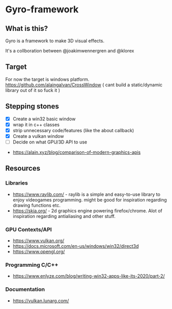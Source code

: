 # Gyro-framework

## What is this?

Gyro is a framework to make 3D visual effects.

It's a collboration between @joakimwennergren and @klorex

## Target
For now the target is windows platform.
https://github.com/alaingalvan/CrossWindow
( cant build a static/dynamic library out of it so fuck it )

## Stepping stones
* [X] Create a win32 basic window
* [X] wrap it in c++ classes
* [X] strip unnecessary code/features (like the about callback)
* [X] Create a vulkan window
* [ ] Decide on what GPU/3D API to use
* https://alain.xyz/blog/comparison-of-modern-graphics-apis

## Resources

### Libraries
* https://www.raylib.com/ - raylib is a simple and easy-to-use library to enjoy videogames programming. 
might be good for inspiration regarding drawing functions etc.
* https://skia.org/ - 2d graphics engine powering firefox/chrome. Alot of inspiration regarding antialiasing and other stuff.

### GPU Contexts/API
* https://www.vulkan.org/
* https://docs.microsoft.com/en-us/windows/win32/direct3d
* https://www.opengl.org/

### Programming C/C++
* https://www.enlyze.com/blog/writing-win32-apps-like-its-2020/part-2/

### Documentation
* https://vulkan.lunarg.com/
